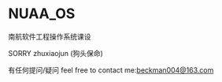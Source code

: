 # NUAA_OS
南航软件工程操作系统课设

SORRY zhuxiaojun (狗头保命)

有任何提问/疑问 
feel free to contact me:beckman004@163.com
